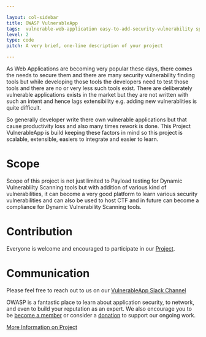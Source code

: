 ```yaml
---

layout: col-sidebar
title: OWASP VulnerableApp
tags:  vulnerable-web-application easy-to-add-security-vulnerability springboot java-8 security zap-payload-testing burp-payload-testing
level: 2
type: code
pitch: A very brief, one-line description of your project

---
```


As Web Applications are becoming very popular these days, there comes the needs to secure them and there are many security vulnerability finding tools but while developing those tools the developers need to test those tools and there are no or very less such tools exist. There are deliberately vulnerable applications exists in the market but they are not written with such an intent and hence lags extensibility e.g. adding new vulnerablities is quite difficult.

So generally developer write there own vulnerable applications but that cause productivity loss and also many times rework is done. 
This Project VulnerableApp is build keeping these factors in mind so this project is scalable, extensible, easiers to integrate and easier to learn. 

# Scope
Scope of this project is not just limited to Payload testing for Dynamic Vulnerablilty Scanning tools but with addition of various kind of vulnerabilities, it can become a very good platform to learn various security vulnerabilities and can also be used to host CTF and in future can become a compliance for Dynamic Vulnerability Scanning tools.

# Contribution
Everyone is welcome and encouraged to participate in our [Project](https://github.com/SasanLabs/VulnerableApp).

# Communication
Please feel free to reach out to us on our [VulnerableApp Slack Channel](https://owasp.slack.com/messages/#owasp-vulnerableapp/)

OWASP is a fantastic place to learn about application security, to network, and even
to build your reputation as an expert. We also encourage you to be [become a member](/membership) or consider
a [donation](/donate) to support our ongoing work.

[More Information on Project](https://sasanlabs.github.io/VulnerableApp/)

